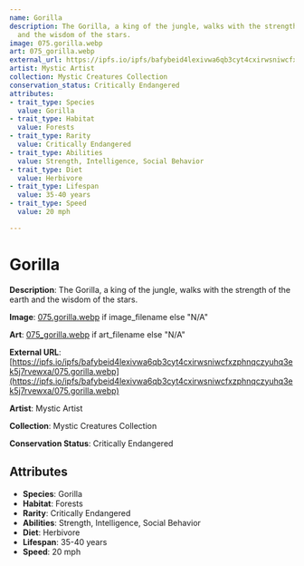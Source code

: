 ```yaml
---
name: Gorilla
description: The Gorilla, a king of the jungle, walks with the strength of the earth
  and the wisdom of the stars.
image: 075.gorilla.webp
art: 075_gorilla.webp
external_url: https://ipfs.io/ipfs/bafybeid4lexivwa6qb3cyt4cxirwsniwcfxzphnqczyuhq3ek5j7rvewxa/075.gorilla.webp
artist: Mystic Artist
collection: Mystic Creatures Collection
conservation_status: Critically Endangered
attributes:
- trait_type: Species
  value: Gorilla
- trait_type: Habitat
  value: Forests
- trait_type: Rarity
  value: Critically Endangered
- trait_type: Abilities
  value: Strength, Intelligence, Social Behavior
- trait_type: Diet
  value: Herbivore
- trait_type: Lifespan
  value: 35-40 years
- trait_type: Speed
  value: 20 mph

---
```


# Gorilla

**Description**: The Gorilla, a king of the jungle, walks with the strength of the earth and the wisdom of the stars.

**Image**: [075.gorilla.webp](./075.gorilla.webp) if image_filename else "N/A"

**Art**: [075_gorilla.webp](./075_gorilla.webp) if art_filename else "N/A"

**External URL**: [https://ipfs.io/ipfs/bafybeid4lexivwa6qb3cyt4cxirwsniwcfxzphnqczyuhq3ek5j7rvewxa/075.gorilla.webp](https://ipfs.io/ipfs/bafybeid4lexivwa6qb3cyt4cxirwsniwcfxzphnqczyuhq3ek5j7rvewxa/075.gorilla.webp)

**Artist**: Mystic Artist

**Collection**: Mystic Creatures Collection

**Conservation Status**: Critically Endangered

## Attributes
- **Species**: Gorilla
- **Habitat**: Forests
- **Rarity**: Critically Endangered
- **Abilities**: Strength, Intelligence, Social Behavior
- **Diet**: Herbivore
- **Lifespan**: 35-40 years
- **Speed**: 20 mph
